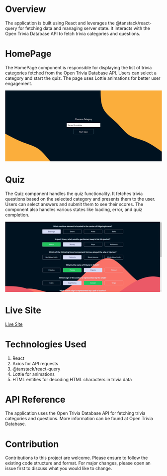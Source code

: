 # Overview

The application is built using React and leverages the @tanstack/react-query for fetching data and managing server state. It interacts with the Open Trivia Database API to fetch trivia categories and questions.

# HomePage

The HomePage component is responsible for displaying the list of trivia categories fetched from the Open Trivia Database API. Users can select a category and start the quiz. The page uses Lottie animations for better user engagement.

![homepage](/public/Screenshot-163558.png)

# Quiz

The Quiz component handles the quiz functionality. It fetches trivia questions based on the selected category and presents them to the user. Users can select answers and submit them to see their scores. The component also handles various states like loading, error, and quiz completion.

![quizpage](/public/Screenshot-163823.png)

# Live Site

[Live Site](https://quiz-game-dhnozr.netlify.app/)

# Technologies Used

1. React
2. Axios for API requests
3. @tanstack/react-query
4. Lottie for animations
5. HTML entities for decoding HTML characters in trivia data

# API Reference

The application uses the Open Trivia Database API for fetching trivia categories and questions. More information can be found at Open Trivia Database.

# Contribution

Contributions to this project are welcome. Please ensure to follow the existing code structure and format. For major changes, please open an issue first to discuss what you would like to change.
